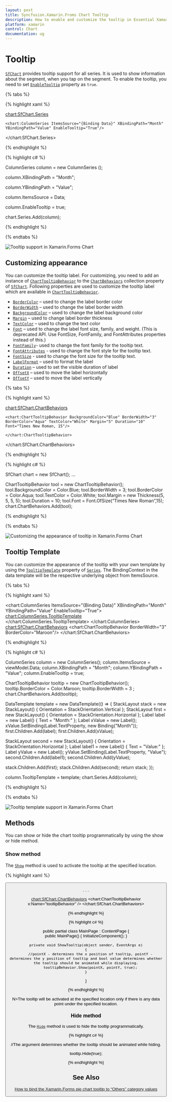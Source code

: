 ```yaml
---
layout: post
title: Syncfusion.Xamarin.Froms Chart Tooltip
description: How to enable and customize the tooltip in Essential Xamarin.Forms Chart
platform: xamarin
control: Chart
documentation: ug
---
```


# Tooltip

[`SfChart`](https://help.syncfusion.com/cr/cref_files/xamarin/Syncfusion.SfChart.XForms~Syncfusion.SfChart.XForms.SfChart.html) provides tooltip support for all series. It is used to show information about the segment, when you tap on the segment. To enable the tooltip, you need to set [`EnableTooltip`](https://help.syncfusion.com/cr/cref_files/xamarin/Syncfusion.SfChart.XForms~Syncfusion.SfChart.XForms.ChartSeries~EnableTooltipProperty.html#) property as `true`.

{% tabs %} 

{% highlight xaml %}

<chart:SfChart.Series>

	<chart:ColumnSeries ItemsSource="{Binding Data}" XBindingPath="Month" YBindingPath="Value" EnableTooltip="True"/>

</chart:SfChart.Series>

{% endhighlight %}

{% highlight c# %}

ColumnSeries column = new ColumnSeries ();

column.XBindingPath = "Month";

column.YBindingPath = "Value";

column.ItemsSource = Data;

column.EnableTooltip = true;

chart.Series.Add(column);	

{% endhighlight %}

{% endtabs %}

![Tooltip support in Xamarin.Forms Chart](tooltip_images/tooltip1.png)

## Customizing appearance

You can customize the tooltip label. For customizing, you need to add an instance of [`ChartTooltipBehavior`](https://help.syncfusion.com/cr/cref_files/xamarin/Syncfusion.SfChart.XForms~Syncfusion.SfChart.XForms.ChartTooltipBehavior.html#) to the [`ChartBehaviors`](https://help.syncfusion.com/cr/cref_files/xamarin/Syncfusion.SfChart.XForms~Syncfusion.SfChart.XForms.SfChart~ChartBehaviors.html) collection property of [`SfChart`](https://help.syncfusion.com/cr/cref_files/xamarin/Syncfusion.SfChart.XForms~Syncfusion.SfChart.XForms.SfChart.html). Following properties are used to customize the tooltip label which are available in [`ChartTooltipBehavior`](https://help.syncfusion.com/cr/cref_files/xamarin/Syncfusion.SfChart.XForms~Syncfusion.SfChart.XForms.ChartTooltipBehavior.html#).

* [`BorderColor`](https://help.syncfusion.com/cr/cref_files/xamarin/Syncfusion.SfChart.XForms~Syncfusion.SfChart.XForms.ChartTooltipBehavior~BorderColor.html) – used to change the label border color
* [`BorderWidth`](https://help.syncfusion.com/cr/cref_files/xamarin/Syncfusion.SfChart.XForms~Syncfusion.SfChart.XForms.ChartTooltipBehavior~BorderWidth.html) – used to change the label border width
* [`BackgroundColor`](https://help.syncfusion.com/cr/cref_files/xamarin/Syncfusion.SfChart.XForms~Syncfusion.SfChart.XForms.ChartTooltipBehavior~BackgroundColor.html) – used to change the label background color
* [`Margin`](https://help.syncfusion.com/cr/cref_files/xamarin/Syncfusion.SfChart.XForms~Syncfusion.SfChart.XForms.ChartTooltipBehavior~Margin.html) – used to change label border thickness
* [`TextColor`](https://help.syncfusion.com/cr/cref_files/xamarin/Syncfusion.SfChart.XForms~Syncfusion.SfChart.XForms.ChartTooltipBehavior~TextColor.html) – used to change the text color
* [`Font`](https://help.syncfusion.com/cr/cref_files/xamarin/Syncfusion.SfChart.XForms~Syncfusion.SfChart.XForms.ChartTooltipBehavior~FontProperty.html#) – used to change the label font size, family, and weight. (This is deprecated API. Use FontSize, FontFamily, and FontAttributes properties instead of this.)
* [`FontFamily`](https://help.syncfusion.com/cr/cref_files/xamarin/Syncfusion.SfChart.XForms~Syncfusion.SfChart.XForms.ChartTooltipBehavior~FontFamily.html)- used to change the font family for the tooltip text.
* [`FontAttributes`](https://help.syncfusion.com/cr/cref_files/xamarin/Syncfusion.SfChart.XForms~Syncfusion.SfChart.XForms.ChartTooltipBehavior~FontAttributes.html) - used to change the font style for the tooltip text.
* [`FontSize`](https://help.syncfusion.com/cr/cref_files/xamarin/Syncfusion.SfChart.XForms~Syncfusion.SfChart.XForms.ChartTooltipBehavior~FontSize.html) - used to change the font size for the tooltip text.
* [`LabelFormat`](https://help.syncfusion.com/cr/cref_files/xamarin/Syncfusion.SfChart.XForms~Syncfusion.SfChart.XForms.ChartTooltipBehavior~LabelFormat.html) – used to format the label
* [`Duration`](https://help.syncfusion.com/cr/cref_files/xamarin/Syncfusion.SfChart.XForms~Syncfusion.SfChart.XForms.ChartTooltipBehavior~Duration.html) – used to set the visible duration of label
* [`OffsetX`](https://help.syncfusion.com/cr/cref_files/xamarin/Syncfusion.SfChart.XForms~Syncfusion.SfChart.XForms.ChartTooltipBehavior~OffsetX.html) – used to move the label horizontally
* [`OffsetY`](https://help.syncfusion.com/cr/cref_files/xamarin/Syncfusion.SfChart.XForms~Syncfusion.SfChart.XForms.ChartTooltipBehavior~OffsetY.html) – used to move the label vertically

{% tabs %} 

{% highlight xaml %}

<chart:SfChart.ChartBehaviors>

	<chart:ChartTooltipBehavior BackgroundColor="Blue" BorderWidth="3" BorderColor="Aqua" TextColor="White" Margin="5" Duration="10" Font="Times New Roman, 15"/>

	</chart:ChartTooltipBehavior>

</chart:SfChart.ChartBehaviors>


{% endhighlight %}

{% highlight c# %}

SfChart chart = new SfChart();
...

ChartTooltipBehavior tool = new ChartTooltipBehavior();
tool.BackgroundColor = Color.Blue;
tool.BorderWidth = 3;
tool.BorderColor = Color.Aqua;
tool.TextColor = Color.White;
tool.Margin = new Thickness(5, 5, 5, 5);
tool.Duration = 10;
tool.Font = Font.OfSize(“Times New Roman”,15);	
chart.ChartBehaviors.Add(tool);

{% endhighlight %}

{% endtabs %}

![Customizing the appearance of tooltip in Xamarin.Forms Chart](tooltip_images/tooltip2.png)

## Tooltip Template

You can customize the appearance of the tooltip with your own template by using the [`TooltipTemplate`](https://help.syncfusion.com/cr/cref_files/xamarin/Syncfusion.SfChart.XForms~Syncfusion.SfChart.XForms.ChartSeries~TooltipTemplate.html) property of [`Series`](https://help.syncfusion.com/cr/cref_files/xamarin/Syncfusion.SfChart.XForms~Syncfusion.SfChart.XForms.ChartSeries.html#). The BindingContext in the data template will be the respective underlying object from ItemsSource.

{% tabs %} 

{% highlight xaml %}

<chart:ColumnSeries ItemsSource="{Binding Data}" XBindingPath="Month" YBindingPath="Value" EnableTooltip="True">
                    <chart:ColumnSeries.TooltipTemplate>
                        <DataTemplate>
                            <StackLayout Orientation="Vertical">
                                <StackLayout Orientation="Horizontal">
                                    <Label Text="Month :" />
                                    <Label Text="{Binding Month}"/>
                                </StackLayout>
                                <StackLayout Orientation="Horizontal">
                                    <Label Text="Value   :" />
                                    <Label Text="{Binding Value}"/>
                                </StackLayout>
                            </StackLayout>
                        </DataTemplate>
                    </chart:ColumnSeries.TooltipTemplate>
</chart:ColumnSeries>
<chart:SfChart.ChartBehaviors>
   <chart:ChartTooltipBehavior BorderWidth="3" BorderColor="Maroon"/>
</chart:SfChart.ChartBehaviors>



{% endhighlight %}

{% highlight c# %}

ColumnSeries column = new ColumnSeries();
column.ItemsSource = viewModel.Data;
column.XBindingPath = "Month";
column.YBindingPath = "Value";
column.EnableTooltip = true;

ChartTooltipBehavior tooltip = new ChartTooltipBehavior();
tooltip.BorderColor = Color.Maroon;
tooltip.BorderWidth = 3 ;
chart.ChartBehaviors.Add(tooltip);

DataTemplate template = new DataTemplate(() =>
{
StackLayout stack = new StackLayout() { Orientation = StackOrientation.Vertical };
StackLayout first = new StackLayout() { Orientation = StackOrientation.Horizontal };
Label label = new Label() { Text = "Month:" };
Label xValue = new Label();
xValue.SetBinding(Label.TextProperty, new Binding("Month"));
first.Children.Add(label);
first.Children.Add(xValue);

StackLayout second = new StackLayout() { Orientation = StackOrientation.Horizontal };
Label label1 = new Label() { Text = "Value:" };
Label yValue = new Label();
yValue.SetBinding(Label.TextProperty, "Value");
second.Children.Add(label1);
second.Children.Add(yValue);

stack.Children.Add(first);
stack.Children.Add(second);
return stack;
});

column.TooltipTemplate = template;
chart.Series.Add(column);


{% endhighlight %}

{% endtabs %}

![Tooltip template support in Xamarin.Forms Chart ](tooltip_images/TooltipTemplate.png)

## Methods

You can show or hide the chart tooltip programmatically by using the show or hide method. 

### Show method

The [`Show`](https://help.syncfusion.com/cr/cref_files/xamarin/Syncfusion.SfChart.XForms~Syncfusion.SfChart.XForms.ChartTooltipBehavior~Show.html) method is used to activate the tooltip at the specified location.

{% highlight xaml %}

<Button Text="Show tooltip" Clicked="ShowTooltip" />

. . .

<chart:SfChart.ChartBehaviors>
    <chart:ChartTooltipBehavior x:Name="tooltipBehavior" />
</chart:SfChart.ChartBehaviors>

{% endhighlight %}

{% highlight c# %}

public partial class MainPage : ContentPage
{    
    public MainPage()
    {
        InitializeComponent();
    }

    private void ShowTooltip(object sender, EventArgs e)
    {
        //pointX - determines the x position of tooltip, pointY - determines the y position of tooltip and bool value determines whether the tooltip should be animated while displaying.
        tooltipBehavior.Show(pointX, pointY, true);
    }
}

{% endhighlight %}

N>The tooltip will be activated at the specified location only if there is any data point under the specified location.

### Hide method

The [`Hide`](https://help.syncfusion.com/cr/cref_files/xamarin/Syncfusion.SfChart.XForms~Syncfusion.SfChart.XForms.ChartTooltipBehavior~Hide.html) method is used to hide the tooltip programmatically.

{% highlight c# %}

//The argument determines whether the tooltip should be animated while hiding.

tooltip.Hide(true);

{% endhighlight %}

## See Also

[How to bind the Xamarin.Forms pie chart tooltip to “Others” category values](https://www.syncfusion.com/kb/11861/how-to-bind-the-xamarin-forms-pie-chart-tooltip-to-others-category-values)

